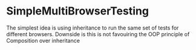 # SimpleMultiBrowserTesting
The simplest idea is using inheritance to run the same set of tests for different browsers.
Downside is this is not favouiring the OOP principle of Composition over inheritance
